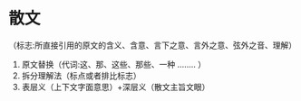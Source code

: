 # 散文


（标志:所直接引用的原文的含义、含意、言下之意、言外之意、弦外之音、理解）

1. 原文替换（代词:这、那、这些、那些、一种 …..… ）
2. 拆分理解法（标点或者排比标志）
3. 表层义（上下文字面意思）+深层义（散文主旨文眼）